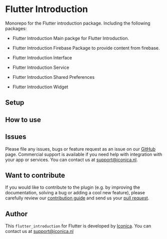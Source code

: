 # Flutter Introduction

Monorepo for the Flutter introduction package. Including the following packages:
- Flutter Introduction
    Main packge for Flutter Introduction.

- Flutter Introduction Firebase
    Package to provide content from firebase.

- Flutter Introduction Interface


- Flutter Introduction Service

- Flutter Introduction Shared Preferences

- Flutter Introduction Widget
    

## Setup


## How to use


## Issues

Please file any issues, bugs or feature request as an issue on our [GitHub](https://github.com/Iconica-Development/flutter_introduction/pulls) page. Commercial support is available if you need help with integration with your app or services. You can contact us at [support@iconica.nl](mailto:support@iconica.nl).

## Want to contribute

If you would like to contribute to the plugin (e.g. by improving the documentation, solving a bug or adding a cool new feature), please carefully review our [contribution guide](../CONTRIBUTING.md) and send us your [pull request](https://github.com/Iconica-Development/flutter_introduction/pulls).

## Author

This `flutter_introduction` for Flutter is developed by [Iconica](https://iconica.nl). You can contact us at <support@iconica.nl>